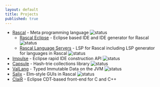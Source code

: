 ```yaml
---
layout: default
title: Projects
published: true
---
```


* [Rascal](/projects/rascal) - Meta programming language ![status](https://github.com/usethesource/rascal/actions/workflows/build.yaml/badge.svg)
   * [Rascal Eclipse](https://github.com/usethesource/rascal-eclipse) - Eclipse based IDE and IDE generator for Rascal ![status](https://github.com/usethesource/rascal-eclipse/actions/workflows/build.yaml/badge.svg)
   * [Rascal Language Servers](https://github.com/usethesource/rascal-language-servers) - LSP for Rascal including LSP generator for languages in Rascal ![status](https://github.com/usethesource/rascal-language-servers/actions/workflows/build.yaml/badge.svg)
* [Impulse](/projects/impulse) - Eclipse rapid IDE construction API ![status](https://github.com/usethesource/impulse/actions/workflows/build.yaml/badge.svg)
* [Capsule](/projects/capsule) - Hash-trie collections library ![status](https://github.com/usethesource/capsule/actions/workflows/build.yaml/badge.svg)
* [ValLang](/projects/vallang) - Typed Immutable Data on the JVM ![status](https://github.com/usethesource/vallang/actions/workflows/build.yaml/badge.svg)
* [Salix](/projects/salix) - Elm-style GUIs in Rascal ![status](https://github.com/usethesource/salix/actions/workflows/build.yaml/badge.svg)
* [ClaiR](/projects/clair) - Eclipse CDT-based front-end for C and C++ 
